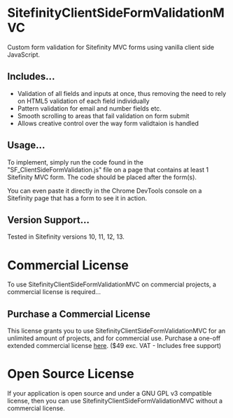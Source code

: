 # SitefinityClientSideFormValidationMVC
Custom form validation for Sitefinity MVC forms using vanilla client side JavaScript.

## Includes...

* Validation of all fields and inputs at once, thus removing the need to rely on HTML5 validation of each field individually
* Pattern validation for email and number fields etc.
* Smooth scrolling to areas that fail validation on form submit
* Allows creative control over the way form validtaion is handled

## Usage...

To implement, simply run the code found in the "SF_ClientSideFormValidation.js" file on a page that contains at least 1 Sitefinity MVC form. The code should be placed after the form(s).

You can even paste it directly in the Chrome DevTools console on a Sitefinity page that has a form to see it in action.

## Version Support...

Tested in Sitefinity versions 10, 11, 12, 13.

# Commercial License

<p>To use SitefinityClientSideFormValidationMVC on commercial projects, a commercial license is required...</p>

## Purchase a Commercial License

<p>This license grants you to use SitefinityClientSideFormValidationMVC for an unlimited amount of projects, and for commercial use. Purchase a one-off extended commercial license <a href="https://gumroad.com/l/YPPZu" target="_blank">here</a>. ($49 exc. VAT - Includes free support)</p>

# Open Source License

<p>If your application is open source and under a GNU GPL v3 compatible license, then you can use SitefinityClientSideFormValidationMVC without a commercial license.</p>
